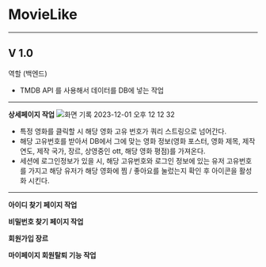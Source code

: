 <h1>MovieLike</h1>

---

## V 1.0

역할 (백엔드)

- TMDB API 를 사용해서 데이터를 DB에 넣는 작업

---

**상세페이지 작업**
![화면 기록 2023-12-01 오후 12 12 32](https://github.com/msb741852/movieLike/assets/75235831/0902d845-815d-4fd3-aadd-611510af6456)

- 특정 영화를 클릭할 시 해당 영화 고유 번호가 쿼리 스트링으로 넘어간다.
- 해당 고유번호를 받아서 DB에서 그에 맞는 영화 정보(영화 포스터, 영화 제목, 제작 연도, 제작 국가, 장르, 상영중인 ott, 해당 영화 평점)를 가져온다.
- 세션에 로그인정보가 있을 시, 해당 고유번호와 로그인 정보에 있는 유저 고유번호를 가지고 해당 유저가 해당 영화에 찜 / 좋아요를 눌렀는지 확인 후 아이콘을 활성화 시킨다.

---

**아이디 찾기 페이지 작업**

**비밀번호 찾기 페이지 작업**

**회원가입 장르**

**마이페이지 회원탈퇴 기능 작업**
